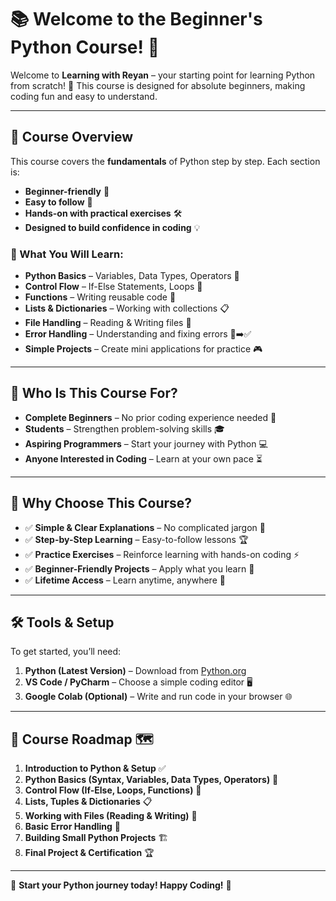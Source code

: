 # 📚 Welcome to the Beginner's Python Course! 🐍

Welcome to **Learning with Reyan** – your starting point for learning Python from scratch! 🚀 This course is designed for absolute beginners, making coding fun and easy to understand.

---

## 📌 Course Overview
This course covers the **fundamentals** of Python step by step. Each section is:
- **Beginner-friendly** 🎯
- **Easy to follow** 📖
- **Hands-on with practical exercises** 🛠️
- **Designed to build confidence in coding** 💡

### 🔹 What You Will Learn:
- **Python Basics** – Variables, Data Types, Operators 🔢
- **Control Flow** – If-Else Statements, Loops 🔄
- **Functions** – Writing reusable code 🔁
- **Lists & Dictionaries** – Working with collections 📋
- **File Handling** – Reading & Writing files 📂
- **Error Handling** – Understanding and fixing errors 🚫➡️✅
- **Simple Projects** – Create mini applications for practice 🎮

---

## 🎯 Who Is This Course For?
- **Complete Beginners** – No prior coding experience needed 👶
- **Students** – Strengthen problem-solving skills 🎓
- **Aspiring Programmers** – Start your journey with Python 💻
- **Anyone Interested in Coding** – Learn at your own pace ⏳

---

## 🚀 Why Choose This Course?
- ✅ **Simple & Clear Explanations** – No complicated jargon 📝
- ✅ **Step-by-Step Learning** – Easy-to-follow lessons 🏆
- ✅ **Practice Exercises** – Reinforce learning with hands-on coding ⚡
- ✅ **Beginner-Friendly Projects** – Apply what you learn 🎨
- ✅ **Lifetime Access** – Learn anytime, anywhere 📅

---

## 🛠️ Tools & Setup
To get started, you’ll need:
1. **Python (Latest Version)** – Download from [Python.org](https://www.python.org/)
2. **VS Code / PyCharm** – Choose a simple coding editor 🖥️
3. **Google Colab (Optional)** – Write and run code in your browser 🌐

---

## 📌 Course Roadmap 🗺️
1. **Introduction to Python & Setup** ✅
2. **Python Basics (Syntax, Variables, Data Types, Operators)** 🔢
3. **Control Flow (If-Else, Loops, Functions)** 🔄
4. **Lists, Tuples & Dictionaries** 📋
5. **Working with Files (Reading & Writing)** 📂
6. **Basic Error Handling** 🚫
7. **Building Small Python Projects** 🏗️
8. **Final Project & Certification** 🏆

---

🚀 **Start your Python journey today! Happy Coding!** 🎉

